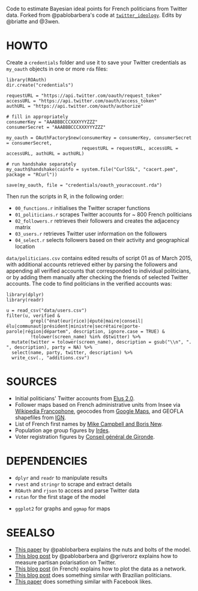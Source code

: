 Code to estimate Bayesian ideal points for French politicians from Twitter data. Forked from @pablobarbera's code at [`twitter_ideology`](https://github.com/pablobarbera/twitter_ideology/). Edits by @briatte and @3wen.

# HOWTO

Create a `credentials` folder and use it to save your Twitter credentials as
`my_oauth` objects in one or more `rda` files:

```{r}
library(ROAuth)
dir.create("credentials")

requestURL = "https://api.twitter.com/oauth/request_token"
accessURL = "https://api.twitter.com/oauth/access_token"
authURL = "https://api.twitter.com/oauth/authorize"

# fill in appropriately
consumerKey = "AAABBBCCCXXXYYYZZZ"
consumerSecret = "AAABBBCCCXXXYYYZZZ"

my_oauth = OAuthFactory$new(consumerKey = consumerKey, consumerSecret = consumerSecret,
                            requestURL = requestURL, accessURL = accessURL, authURL = authURL)

# run handshake separately
my_oauth$handshake(cainfo = system.file("CurlSSL", "cacert.pem", package = "RCurl"))

save(my_oauth, file = "credentials/oauth_youraccount.rda")
```

Then run the scripts in R, in the following order:

- `00_functions.r` initialises the Twitter scraper functions
- `01_politicians.r` scrapes Twitter accounts for ~ 800 French politicians
- `02_followers.r` retrieves their followers and creates the adjacency matrix
- `03_users.r` retrieves Twitter user information on the followers
- `04_select.r` selects followers based on their activity and geographical location
<!-- - `05_geocode.r` draws maps of the followers located in metropolitan France
- `06_model_stage1.r` runs the first stage of the model from selected users
- `05_model_functions.r` prepares the second stage of the model
- `06_model_stage2.r` runs the second stage of the model on all users -->

`data/politicians.csv` contains edited results of script 01 as of March 2015, with additional accounts retrieved either by parsing the followers and appending all verified accounts that corresponded to individual politicians, or by adding them manually after checking the friends of selected Twitter accounts. The code to find politicians in the verified accounts was:

```{r}
library(dplyr)
library(readr)

u = read_csv("data/users.csv")
filter(u, verified &
         grepl("énat(eur|rice)|éputé|maire|conseil|élu|communaut|président|ministre|secrétaire|porte-parole|région|départem", description, ignore.case = TRUE) &
         !tolower(screen_name) %in% d$twitter) %>%
  mutate(twitter = tolower(screen_name), description = gsub("\\n", ". ", description), party = NA) %>%
  select(name, party, twitter, description) %>%
  write_csv(., "additions.csv")
```

# SOURCES

- Initial politicians' Twitter accounts from [Elus 2.0](http://www.elus20.fr/elus-web-facebook-twitter/).
- Follower maps based on French administrative units from Insee via [Wikipedia Francophone](https://fr.wikipedia.org/wiki/), geocodes from [Google Maps](https://developers.google.com/maps/), and GEOFLA shapefiles from [IGN](http://professionnels.ign.fr/geofla).
- List of French first names by [Mike Campbell and Boris New](http://www.lexique.org/public/prenoms.php).
- Population age group figures by [Irdes](https://www.data.gouv.fr/fr/datasets/population-par-tranche-d-age-et-sexe-estimations-localisees-de-population/).
- Voter registration figures by [Conseil général de Gironde](https://www.data.gouv.fr/fr/datasets/taux-d-inscription-sur-les-listes-electorales-rdl/).

# DEPENDENCIES

- `dplyr` and `readr` to manipulate results
- `rvest` and `stringr` to scrape and extract details
- `ROAuth` and `rjson` to access and parse Twitter data
- `rstan` for the first stage of the model
<!-- - `arm`, `parallel` and `R2WinBUGS` for the second stage -->
- `ggplot2` for graphs and `ggmap` for maps

# SEEALSO

- [This paper](https://files.nyu.edu/pba220/public/barbera_twitter_ideal_points.pdf) by @pablobarbera explains the nuts and bolts of the model.
- [This blog post](http://blogs.lse.ac.uk/europpblog/2014/12/09/political-discussions-on-twitter-during-elections-are-dominated-by-those-with-extreme-views/) by @pablobarbera and @griverorz explains how to measure partisan polarisation on Twitter.
- [This blog post](http://politbistro.hypotheses.org/2589) (in French) explains how to plot the data as a network.
- [This blog post](http://stats2u.blogspot.fr/2015/03/ideologia-de-politicos-usando-o-twitter.html) does something similar with Brazilian politicians.
- [This paper](http://dx.doi.org/10.1017/S0003055414000525) does something similar with Facebook likes.
